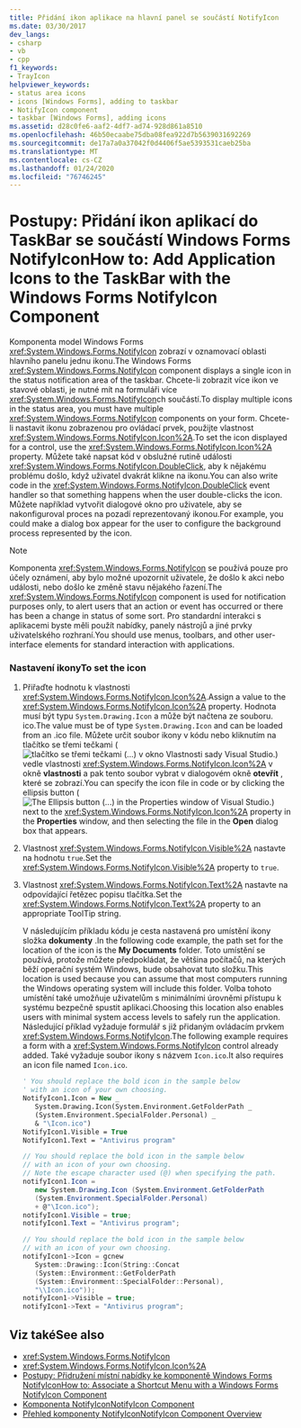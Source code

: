 ```yaml
---
title: Přidání ikon aplikace na hlavní panel se součástí NotifyIcon
ms.date: 03/30/2017
dev_langs:
- csharp
- vb
- cpp
f1_keywords:
- TrayIcon
helpviewer_keywords:
- status area icons
- icons [Windows Forms], adding to taskbar
- NotifyIcon component
- taskbar [Windows Forms], adding icons
ms.assetid: d28c0fe6-aaf2-4df7-ad74-928d861a8510
ms.openlocfilehash: 46b50ecaabe75dba08fea922d7b5639031692269
ms.sourcegitcommit: de17a7a0a37042f0d4406f5ae5393531caeb25ba
ms.translationtype: MT
ms.contentlocale: cs-CZ
ms.lasthandoff: 01/24/2020
ms.locfileid: "76746245"
---
```

# <a name="how-to-add-application-icons-to-the-taskbar-with-the-windows-forms-notifyicon-component"></a><span data-ttu-id="dc659-102">Postupy: Přidání ikon aplikací do TaskBar se součástí Windows Forms NotifyIcon</span><span class="sxs-lookup"><span data-stu-id="dc659-102">How to: Add Application Icons to the TaskBar with the Windows Forms NotifyIcon Component</span></span>

<span data-ttu-id="dc659-103">Komponenta model Windows Forms <xref:System.Windows.Forms.NotifyIcon> zobrazí v oznamovací oblasti hlavního panelu jednu ikonu.</span><span class="sxs-lookup"><span data-stu-id="dc659-103">The Windows Forms <xref:System.Windows.Forms.NotifyIcon> component displays a single icon in the status notification area of the taskbar.</span></span> <span data-ttu-id="dc659-104">Chcete-li zobrazit více ikon ve stavové oblasti, je nutné mít na formuláři více <xref:System.Windows.Forms.NotifyIcon>ch součástí.</span><span class="sxs-lookup"><span data-stu-id="dc659-104">To display multiple icons in the status area, you must have multiple <xref:System.Windows.Forms.NotifyIcon> components on your form.</span></span> <span data-ttu-id="dc659-105">Chcete-li nastavit ikonu zobrazenou pro ovládací prvek, použijte vlastnost <xref:System.Windows.Forms.NotifyIcon.Icon%2A>.</span><span class="sxs-lookup"><span data-stu-id="dc659-105">To set the icon displayed for a control, use the <xref:System.Windows.Forms.NotifyIcon.Icon%2A> property.</span></span> <span data-ttu-id="dc659-106">Můžete také napsat kód v obslužné rutině události <xref:System.Windows.Forms.NotifyIcon.DoubleClick>, aby k nějakému problému došlo, když uživatel dvakrát klikne na ikonu.</span><span class="sxs-lookup"><span data-stu-id="dc659-106">You can also write code in the <xref:System.Windows.Forms.NotifyIcon.DoubleClick> event handler so that something happens when the user double-clicks the icon.</span></span> <span data-ttu-id="dc659-107">Můžete například vytvořit dialogové okno pro uživatele, aby se nakonfiguroval proces na pozadí reprezentovaný ikonou.</span><span class="sxs-lookup"><span data-stu-id="dc659-107">For example, you could make a dialog box appear for the user to configure the background process represented by the icon.</span></span>

> [!NOTE]
> <span data-ttu-id="dc659-108">Komponenta <xref:System.Windows.Forms.NotifyIcon> se používá pouze pro účely oznámení, aby bylo možné upozornit uživatele, že došlo k akci nebo události, nebo došlo ke změně stavu nějakého řazení.</span><span class="sxs-lookup"><span data-stu-id="dc659-108">The <xref:System.Windows.Forms.NotifyIcon> component is used for notification purposes only, to alert users that an action or event has occurred or there has been a change in status of some sort.</span></span> <span data-ttu-id="dc659-109">Pro standardní interakci s aplikacemi byste měli použít nabídky, panely nástrojů a jiné prvky uživatelského rozhraní.</span><span class="sxs-lookup"><span data-stu-id="dc659-109">You should use menus, toolbars, and other user-interface elements for standard interaction with applications.</span></span>

### <a name="to-set-the-icon"></a><span data-ttu-id="dc659-110">Nastavení ikony</span><span class="sxs-lookup"><span data-stu-id="dc659-110">To set the icon</span></span>

1. <span data-ttu-id="dc659-111">Přiřaďte hodnotu k vlastnosti <xref:System.Windows.Forms.NotifyIcon.Icon%2A>.</span><span class="sxs-lookup"><span data-stu-id="dc659-111">Assign a value to the <xref:System.Windows.Forms.NotifyIcon.Icon%2A> property.</span></span> <span data-ttu-id="dc659-112">Hodnota musí být typu `System.Drawing.Icon` a může být načtena ze souboru. ico.</span><span class="sxs-lookup"><span data-stu-id="dc659-112">The value must be of type `System.Drawing.Icon` and can be loaded from an .ico file.</span></span> <span data-ttu-id="dc659-113">Můžete určit soubor ikony v kódu nebo kliknutím na tlačítko se třemi tečkami (![tlačítko se třemi tečkami (...) v okno Vlastnosti sady Visual Studio.](./media/visual-studio-ellipsis-button.png)) vedle vlastnosti <xref:System.Windows.Forms.NotifyIcon.Icon%2A> v okně **vlastnosti** a pak tento soubor vybrat v dialogovém okně **otevřít** , které se zobrazí.</span><span class="sxs-lookup"><span data-stu-id="dc659-113">You can specify the icon file in code or by clicking the ellipsis button (![The Ellipsis button (...) in the Properties window of Visual Studio.](./media/visual-studio-ellipsis-button.png)) next to the <xref:System.Windows.Forms.NotifyIcon.Icon%2A> property in the **Properties** window, and then selecting the file in the **Open** dialog box that appears.</span></span>

2. <span data-ttu-id="dc659-114">Vlastnost <xref:System.Windows.Forms.NotifyIcon.Visible%2A> nastavte na hodnotu `true`.</span><span class="sxs-lookup"><span data-stu-id="dc659-114">Set the <xref:System.Windows.Forms.NotifyIcon.Visible%2A> property to `true`.</span></span>

3. <span data-ttu-id="dc659-115">Vlastnost <xref:System.Windows.Forms.NotifyIcon.Text%2A> nastavte na odpovídající řetězec popisu tlačítka.</span><span class="sxs-lookup"><span data-stu-id="dc659-115">Set the <xref:System.Windows.Forms.NotifyIcon.Text%2A> property to an appropriate ToolTip string.</span></span>

     <span data-ttu-id="dc659-116">V následujícím příkladu kódu je cesta nastavená pro umístění ikony složka **dokumenty** .</span><span class="sxs-lookup"><span data-stu-id="dc659-116">In the following code example, the path set for the location of the icon is the **My Documents** folder.</span></span> <span data-ttu-id="dc659-117">Toto umístění se používá, protože můžete předpokládat, že většina počítačů, na kterých běží operační systém Windows, bude obsahovat tuto složku.</span><span class="sxs-lookup"><span data-stu-id="dc659-117">This location is used because you can assume that most computers running the Windows operating system will include this folder.</span></span> <span data-ttu-id="dc659-118">Volba tohoto umístění také umožňuje uživatelům s minimálními úrovněmi přístupu k systému bezpečně spustit aplikaci.</span><span class="sxs-lookup"><span data-stu-id="dc659-118">Choosing this location also enables users with minimal system access levels to safely run the application.</span></span> <span data-ttu-id="dc659-119">Následující příklad vyžaduje formulář s již přidaným ovládacím prvkem <xref:System.Windows.Forms.NotifyIcon>.</span><span class="sxs-lookup"><span data-stu-id="dc659-119">The following example requires a form with a <xref:System.Windows.Forms.NotifyIcon> control already added.</span></span> <span data-ttu-id="dc659-120">Také vyžaduje soubor ikony s názvem `Icon.ico`.</span><span class="sxs-lookup"><span data-stu-id="dc659-120">It also requires an icon file named `Icon.ico`.</span></span>

    ```vb
    ' You should replace the bold icon in the sample below
    ' with an icon of your own choosing.
    NotifyIcon1.Icon = New _
       System.Drawing.Icon(System.Environment.GetFolderPath _
       (System.Environment.SpecialFolder.Personal) _
       & "\Icon.ico")
    NotifyIcon1.Visible = True
    NotifyIcon1.Text = "Antivirus program"
    ```

    ```csharp
    // You should replace the bold icon in the sample below
    // with an icon of your own choosing.
    // Note the escape character used (@) when specifying the path.
    notifyIcon1.Icon =
       new System.Drawing.Icon (System.Environment.GetFolderPath
       (System.Environment.SpecialFolder.Personal)
       + @"\Icon.ico");
    notifyIcon1.Visible = true;
    notifyIcon1.Text = "Antivirus program";
    ```

    ```cpp
    // You should replace the bold icon in the sample below
    // with an icon of your own choosing.
    notifyIcon1->Icon = gcnew
       System::Drawing::Icon(String::Concat
       (System::Environment::GetFolderPath
       (System::Environment::SpecialFolder::Personal),
       "\\Icon.ico"));
    notifyIcon1->Visible = true;
    notifyIcon1->Text = "Antivirus program";
    ```

## <a name="see-also"></a><span data-ttu-id="dc659-121">Viz také</span><span class="sxs-lookup"><span data-stu-id="dc659-121">See also</span></span>

- <xref:System.Windows.Forms.NotifyIcon>
- <xref:System.Windows.Forms.NotifyIcon.Icon%2A>
- [<span data-ttu-id="dc659-122">Postupy: Přidružení místní nabídky ke komponentě Windows Forms NotifyIcon</span><span class="sxs-lookup"><span data-stu-id="dc659-122">How to: Associate a Shortcut Menu with a Windows Forms NotifyIcon Component</span></span>](how-to-associate-a-shortcut-menu-with-a-windows-forms-notifyicon-component.md)
- [<span data-ttu-id="dc659-123">Komponenta NotifyIcon</span><span class="sxs-lookup"><span data-stu-id="dc659-123">NotifyIcon Component</span></span>](notifyicon-component-windows-forms.md)
- [<span data-ttu-id="dc659-124">Přehled komponenty NotifyIcon</span><span class="sxs-lookup"><span data-stu-id="dc659-124">NotifyIcon Component Overview</span></span>](notifyicon-component-overview-windows-forms.md)
